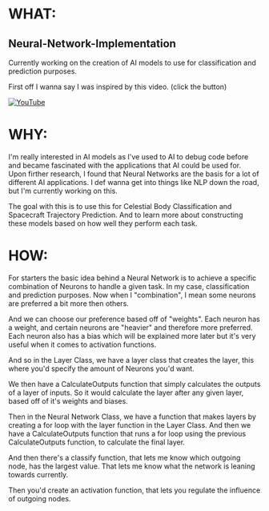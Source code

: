 # WHAT:

## Neural-Network-Implementation
Currently working on the creation of AI models to use for classification and prediction purposes.


First off I wanna say I was inspired by this video. (click the button)





[![YouTube](https://img.shields.io/badge/YouTube-red?style=for-the-badge&logo=youtube)](https://youtu.be/hfMk-kjRv4c?si=Vf2bQ-DIMO73yG1e)

# WHY:

I'm really interested in AI models as I've used to AI to debug code before and became fascinated with the applications that AI could be used for. Upon firther research, I found that Neural Networks are the basis for a lot of different AI applications. I def wanna get into things like NLP down the road, but I'm currently working on this.

The goal with this is to use this for Celestial Body Classification and Spacecraft Trajectory Prediction.
And to learn more about constructing these models based on how well they perform each task.

# HOW: 

For starters the basic idea behind a Neural Network is to achieve a specific combination of Neurons to handle a given task. In my case, classification and prediction purposes.
Now when I "combination", I mean some neurons are preferred a bit more then others.

And we can choose our preference based off of "weights". Each neuron has a weight, and certain neurons are "heavier" and therefore more preferred. 
Each neuron also has a bias which will be explained more later but it's very useful when it comes to activation functions. 

And so in the Layer Class, we have a layer class that creates the layer, this where you'd specify the amount of Neurons you'd want.

We then have a CalculateOutputs function that simply calculates the outputs of a layer of inputs. So it would calculate the layer after any given layer, based off of it's weights and biases.

Then in the Neural Network Class, we have a function that makes layers by creating a for loop with the layer function in the Layer Class.
And then we have a CalculateOutputs function that runs a for loop using the previous CalculateOutputs function, to calculate the final layer.

And then there's a classify function, that lets me know which outgoing node, has the largest value. That lets me know what the network is leaning towards currently.

Then you'd create an activation function, that lets you regulate the influence of outgoing nodes.
